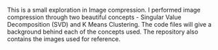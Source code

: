 This is a small exploration in Image compression. I performed image compression through two beautiful concepts - Singular Value Decomposition (SVD) and K Means Clustering.
The code files will give a background behind each of the concepts used. The repository also contains the images used for reference. 

